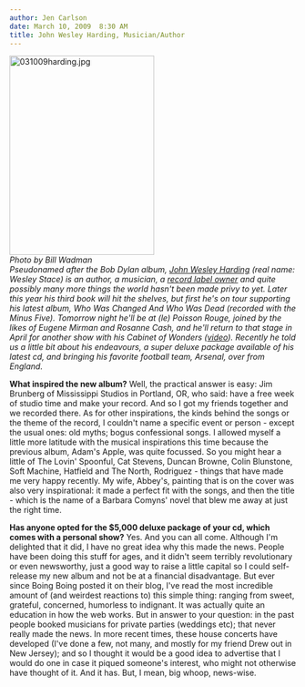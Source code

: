 ```yaml
---
author: Jen Carlson
date: March 10, 2009  8:30 AM
title: John Wesley Harding, Musician/Author
---
```


<p><span class="mt-enclosure mt-enclosure-image" style="display: inline;"> </span></p><div class="image-left" style=" width:254px; "> <img alt="031009harding.jpg" src="https://web.archive.org/web/20130517033648im_/http://gothamist.com/attachments/arts_jen/031009harding.jpg" width="254" height="350"> <br> <i><span class="photo_caption">Photo by Bill Wadman</span></i></div> <em>Pseudonamed after the Bob Dylan album, <a href="https://web.archive.org/web/20130517033648/http://www.johnwesleyharding.com/">John Wesley Harding</a> (real name: Wesley Stace) is an author, a musician, a <a href="https://web.archive.org/web/20130517033648/http://www.popovercorps.com/">record label owner</a> and quite possibly many more things the world hasn&apos;t been made privy to yet. Later this year his third book will hit the shelves, but first he&apos;s on tour supporting his latest album, Who Was Changed And Who Was Dead (recorded with the Minus Five). Tomorrow night he&apos;ll be at (le) Poisson Rouge, joined by the likes of Eugene Mirman and Rosanne Cash, and he&apos;ll return to that stage in April for another show with his Cabinet of Wonders (<a href="https://web.archive.org/web/20130517033648/http://www.youtube.com/watch?v=_TXfkHaM7XY&amp;">video</a>). Recently he told us a little bit about his endeavours, a super deluxe package available of his latest cd, and bringing his favorite football team, Arsenal, over from England.</em> <p></p>

<p><strong>What inspired the new album?</strong> Well, the practical answer is easy: Jim Brunberg of Mississippi Studios in Portland, OR, who said: have a free week of studio time and make your record. And so I got my friends together and we recorded there. As for other inspirations, the kinds behind the songs or the theme of the record, I couldn&apos;t name a specific event or person - except the usual ones: old myths; bogus confessional songs. I allowed myself a little more latitude with the musical inspirations this time because the previous album, Adam&apos;s Apple, was quite focussed. So you might hear a little of The Lovin&apos; Spoonful, Cat Stevens, Duncan Browne, Colin Blunstone, Soft Machine, Hatfield and The North, Rodriguez - things that have made me very happy recently. My wife, Abbey&apos;s, painting that is on the cover was also very inspirational: it made a perfect fit with the songs, and then the title - which is the name of a Barbara Comyns&apos; novel that blew me away at just the right time.</p>

<p><strong>Has anyone opted for the $5,000 deluxe package of your cd, which comes with a personal show?</strong> Yes. And you can all come. Although I&apos;m delighted that it did, I have no great idea why this made the news. People have been doing this stuff for ages, and it didn&apos;t seem terribly revolutionary or even newsworthy, just a good way to raise a little capital so I could self-release my new album and not be at a financial disadvantage. But ever since Boing Boing posted it on their blog, I&apos;ve read the most incredible amount of (and weirdest reactions to) this simple thing: ranging from sweet, grateful, concerned, humorless to indignant. It was actually quite an education in how the web works. But in answer to your question: in the past people booked musicians for private parties (weddings etc); that never really made the news. In more recent times, these house concerts have developed (I&apos;ve done a few, not many, and mostly for my friend Drew out in New Jersey); and so I thought it would be a good idea to advertise that I would do one in case it piqued someone&apos;s interest, who might not otherwise have thought of it. And it has. But, I mean, big whoop, news-wise.</p>